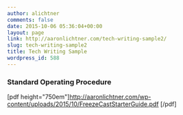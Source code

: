 ```yaml
---
author: alichtner
comments: false
date: 2015-10-06 05:36:04+00:00
layout: page
link: http://aaronlichtner.com/tech-writing-sample2/
slug: tech-writing-sample2
title: Tech Writing Sample
wordpress_id: 588
---
```


### Standard Operating Procedure



[pdf height="750em"]http://aaronlichtner.com/wp-content/uploads/2015/10/FreezeCastStarterGuide.pdf [/pdf]
